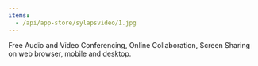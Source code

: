 ```yaml
---
items:
  - /api/app-store/sylapsvideo/1.jpg
---
```


Free Audio and Video Conferencing, Online Collaboration, Screen Sharing on web browser, mobile and desktop.
